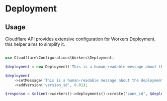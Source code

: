 # Deployment

## Usage

Cloudflare API provides extensive configuration for Workers Deployment, this helper aims to simplify it.

```php [php]

use Cloudflare\Configurations\Workers\Deployment;

$deployment = new Deployment('This is a human-readable message about the deployment');

$deployment
    ->setMessage('This is a human-readable message about the deployment that overwrites the initial message.')
    ->addVersion('version_id', 0.01);

$response = $client->workers()->deployments()->create('zone_id', $deployment);

```